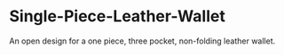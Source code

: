 # Single-Piece-Leather-Wallet
An open design for a one piece, three pocket, non-folding leather wallet. 
